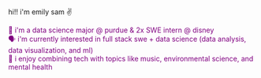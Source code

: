 hi!! i'm emily sam ✌ <br>
<p style="color:purple">
  🚀 i'm a data science major @ purdue & 2x SWE intern @ disney <br>
  🗣️ i'm currently interested in full stack swe + data science (data analysis, data visualization, and ml)<br>
  🤝 i enjoy combining tech with topics like music, environmental science, and mental health
</p>

<!--
**esammakes/esammakes** is a ✨ _special_ ✨ repository because its `README.md` (this file) appears on your GitHub profile.

Here are some ideas to get you started:

- 🔭 I’m currently working on ...
- 🌱 I’m currently learning ...
- 👯 I’m looking to collaborate on ...
- 🤔 I’m looking for help with ...
- 💬 Ask me about ...
- 📫 How to reach me: ...
- 😄 Pronouns: ...
- ⚡ Fun fact: ...
-->
